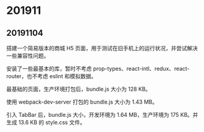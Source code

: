 # 201911

## 20191104

搭建一个简易版本的商城 H5 页面，用于测试在旧手机上的运行状况，并尝试解决一些兼容性问题。

安装了一些最基本的库，暂时不考虑 prop-types、react-intl、redux、react-router，也不考虑 eslint 和模拟数据。

最基础的页面，生产环境打包后，bundle.js 大小为 128 KB。

使用 webpack-dev-server 打包的 bundle.js 大小为 1.43 MB。

引入 TabBar 后，bundle.js 大小，开发环境为 1.64 MB，生产环境为 175 KB。并生成 13.6 KB 的 style.css 文件。
